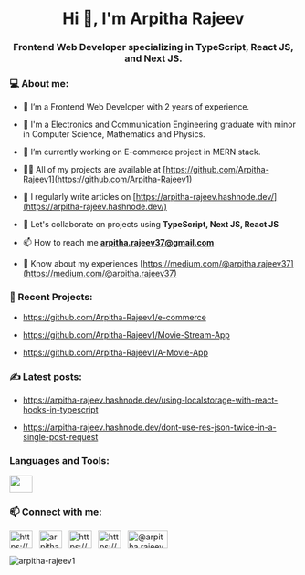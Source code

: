 <h1 align="center">Hi 👋, I'm Arpitha Rajeev</h1>
<h3 align="center">Frontend Web Developer specializing in TypeScript, React JS, and Next JS.</h3>

 <h3 align="left">💻 About me:</h3>

- 🔭 I’m a Frontend Web Developer with 2 years of experience.

- 🌱 I'm a Electronics and Communication Engineering graduate with minor in Computer Science, Mathematics and Physics.

- 👯 I’m currently working on E-commerce project in MERN stack.

- 👨‍💻 All of my projects are available at [https://github.com/Arpitha-Rajeev1](https://github.com/Arpitha-Rajeev1)

- 📝 I regularly write articles on [https://arpitha-rajeev.hashnode.dev/](https://arpitha-rajeev.hashnode.dev/)

- 💬 Let's collaborate on projects using **TypeScript, Next JS, React JS**

- 📫 How to reach me **arpitha.rajeev37@gmail.com**

- 📄 Know about my experiences [https://medium.com/@arpitha.rajeev37](https://medium.com/@arpitha.rajeev37)

<h3 align="left">🔧 Recent Projects:</h3>

- https://github.com/Arpitha-Rajeev1/e-commerce

- https://github.com/Arpitha-Rajeev1/Movie-Stream-App

- https://github.com/Arpitha-Rajeev1/A-Movie-App

<h3 align="left">✍ Latest posts:</h3>

- https://arpitha-rajeev.hashnode.dev/using-localstorage-with-react-hooks-in-typescript

- https://arpitha-rajeev.hashnode.dev/dont-use-res-json-twice-in-a-single-post-request

<h3 align="left">Languages and Tools:</h3>
<img align="center" src="![image](https://user-images.githubusercontent.com/108493146/206850626-6641bfb1-427f-4d27-8fc8-695c0da9331b.png)" height="30" width="40" />

<h3 align="left">📫 Connect with me:</h3>

<p align="left">
<a href="https://www.linkedin.com/in/arpitha-rajeev-1107b3203/" target="_blank"><img align="center" src="https://cdn-icons-png.flaticon.com/512/145/145807.png" alt="https://www.linkedin.com/in/arpitha-rajeev-1107b3203/" height="30" width="40" /></a> &nbsp;
<a href="https://twitter.com/arpitha_rajeev" target="_blank"><img align="center" src="https://seeklogo.com/images/T/twitter-logo-C591CF37A1-seeklogo.com.png" alt="arpitha_rajeev" height="30" width="40" /></a> &nbsp;
<a href="https://arpitha-rajeev.hashnode.dev/" target="_blank"><img align="center" src="https://cdn.hashnode.com/res/hashnode/image/upload/v1611902473383/CDyAuTy75.png?auto=compress" alt="https://arpitha-rajeev.hashnode.dev/" height="30" width="40" /></a> &nbsp;
<a href="https://dev.to/arpitharajeev1" target="_blank"><img align="center" src="https://res.cloudinary.com/practicaldev/image/fetch/s--R9qwOwpC--/c_limit%2Cf_auto%2Cfl_progressive%2Cq_auto%2Cw_880/https://thepracticaldev.s3.amazonaws.com/i/78hs31fax49uwy6kbxyw.png" alt="https://dev.to/arpitharajeev1" height="30" width="40" /></a> &nbsp;
<a href="https://medium.com/@arpitha.rajeev37" target="_blank"><img align="center" src="https://miro.medium.com/max/8976/1*Ra88BZ-CSTovFS2ZSURBgg.png" alt="@arpitha.rajeev37" height="30" width="70" /></a>
</p>




<p><img align="center" src="https://github-readme-stats.vercel.app/api/top-langs?username=arpitha-rajeev1&show_icons=true&locale=en&layout=compact" alt="arpitha-rajeev1" /></p>
